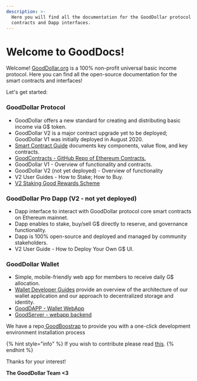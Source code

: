 ```yaml
---
description: >-
  Here you will find all the documentation for the GoodDollar protocol smart
  contracts and Dapp interfaces.
---
```


# Welcome to GoodDocs!

Welcome! [GoodDollar.org](https://gooddollar.org) is a 100% non-profit universal basic income protocol. Here you can find all the open-source documentation for the smart contracts and interfaces!

Let's get started:

### GoodDollar Protocol

* GoodDollar offers a new standard for creating and distributing basic income via G$ token.
* GoodDollar V2 is a major contract upgrade yet to be deployed; GoodDollar V1 was initially deployed in August 2020.&#x20;
* [Smart Contract Guide](smart-contracts-guide/) documents key components, value flow, and key contracts.
* [GoodContracts - GitHub Repo of Ethereum Contracts​.](https://github.com/GoodDollar/GoodContracts)
* GoodDollar V1 - Overview of functionality and contracts.
* GoodDollar V2 (not yet deployed) - Overview of functionality&#x20;
* V2 User Guides - How to Stake; How to Buy.
* [V2 Staking Good Rewards Scheme](protocol-v2/elements-of-the-gooddollar-ecosystem.md#4.-staking-rewards-annual-percentage-returns)

### GoodDollar Pro Dapp (V2 - not yet deployed)

* Dapp interface to interact with GoodDollar protocol core smart contracts on Ethereum mainnet.
* Dapp enables to stake, buy/sell G$ directly to reserve, and governance functionality.
* Dapp is 100% open-source and deployed and managed by community stakeholders.
* V2 User Guide - How to Deploy Your Own G$ UI.

### GoodDollar Wallet

* Simple, mobile-friendly web app for members to receive daily G$ allocation.
* [Wallet Developer Guides](developer-guides/) provide an overview of the architecture of our wallet application and our approach to decentralized storage and identity.
* [GoodDAPP - Wallet WebApp](https://github.com/GoodDollar/GoodDAPP)​
* [GoodServer - webapp backend](https://github.com/GoodDollar/GoodServer)**​**

We have a repo[ GoodBoostrap](https://github.com/GoodDollar/GoodBootstrap) to provide you with a one-click development environment installation process

{% hint style="info" %}
If you wish to contribute please read [this](contributing.md).
{% endhint %}

Thanks for your interest!

**The GoodDollar Team <3**

